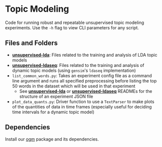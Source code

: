 # Topic Modeling
Code for running robust and repeatable unsupervised topic modeling experiments. Use the `-h` flag to view CLI parameters for any script.

## Files and Folders
- [**unsupervised-lda**](./unsupervised-lda): Files related to the training and analysis of LDA topic models
- [**unsupervised-ldaseq**](./unsupervised-ldaseq): Files related to the training and analysis of dynamic topic models (using `gensim`'s `ldaseq` implementation)
- `list_common_words.py`: Takes an experiment config file as a command line argument and runs all specified preprocessing before listing the top 50 words in the dataset which will be used in that experiment
    - See [**unsupervised-lda**](./unsupervised-lda) or [**unsupervised-ldaseq**](./unsupervised-ldaseq) READMEs for the structure of an experiment JSON file
- `plot_data_quants.py`: Driver function to use a `TextParser` to make plots of the quantities of data in time frames (especially useful for deciding time intervals for a dynamic topic model)

## Dependencies

Install our [ogm](https://github.com/gwdonlab/ogm) package and its dependencies.
